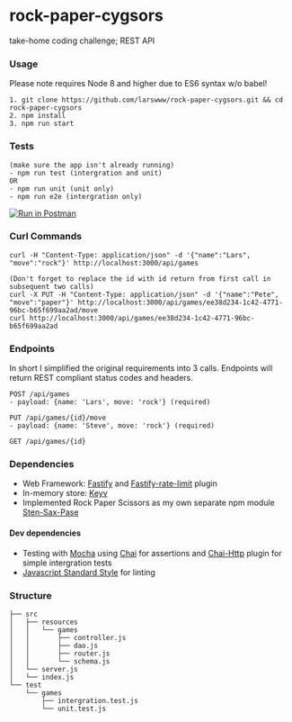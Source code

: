 # rock-paper-cygsors

take-home coding challenge; REST API


### Usage
Please note requires Node 8 and higher due to ES6 syntax w/o babel!
```$xslt
1. git clone https://github.com/larswww/rock-paper-cygsors.git && cd rock-paper-cygsors
2. npm install
3. npm run start
```


### Tests
```$xslt
(make sure the app isn't already running)
- npm run test (intergration and unit)
OR
- npm run unit (unit only)
- npm run e2e (intergration only)
```

[![Run in Postman](https://run.pstmn.io/button.svg)](https://app.getpostman.com/run-collection/380e0e3fb992c2f61e61)

### Curl Commands
```$xslt
curl -H "Content-Type: application/json" -d '{"name":"Lars", "move":"rock"}' http://localhost:3000/api/games

(Don't forget to replace the id with id return from first call in subsequent two calls)
curl -X PUT -H "Content-Type: application/json" -d '{"name":"Pete", "move":"paper"}' http://localhost:3000/api/games/ee38d234-1c42-4771-96bc-b65f699aa2ad/move
curl http://localhost:3000/api/games/ee38d234-1c42-4771-96bc-b65f699aa2ad

```

### Endpoints
In short I simplified the original requirements into 3 calls. Endpoints will return REST compliant status codes and headers.

```$xslt 
POST /api/games
- payload: {name: 'Lars', move: 'rock'} (required)
```

```$xslt 
PUT /api/games/{id}/move
- payload: {name: 'Steve', move: 'rock'} (required)
```

```$xslt 
GET /api/games/{id}
```



### Dependencies

* Web Framework: [Fastify](https://www.fastify.io/) and [Fastify-rate-limit](https://github.com/fastify/fastify-helmet) plugin
* In-memory store: [Keyv](https://www.npmjs.com/package/keyv) 
* Implemented Rock Paper Scissors as my own separate npm module [Sten-Sax-Pase](https://www.npmjs.com/package/sten-sax-pase)

#### Dev dependencies
* Testing with [Mocha](https://mochajs.org/) using [Chai](https://www.chaijs.com/) for assertions and [Chai-Http](https://www.chaijs.com/plugins/chai-http/)
 plugin for simple intergration tests
* [Javascript Standard Style](https://www.npmjs.com/package/standard) for linting
 
### Structure

```$xslt
├── src  
│   ├── resources
│   │   └── games                   
│   │       ├── controller.js
│   │       ├── dao.js              
│   │       ├── router.js
│   │       └── schema.js           
│   └── server.js                   
│   └── index.js                    
└── test
    └── games
        ├── intergration.test.js
        └── unit.test.js
```



